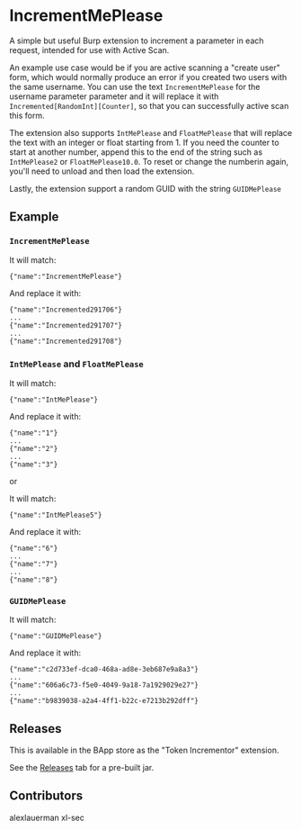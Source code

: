 # IncrementMePlease
A simple but useful Burp extension to increment a parameter in each request, intended for use with Active Scan.

An example use case would be if you are active scanning a "create user" form, which would normally produce an error if you created two users with the same username. You can use the text `IncrementMePlease` for the username parameter parameter and it will replace it with `Incremented[RandomInt][Counter]`, so that you can successfully active scan this form.

The extension also supports `IntMePlease` and `FloatMePlease` that will replace the text with an integer or float starting from 1. If you need the counter to start at another number, append this to the end of the string such as `IntMePlease2` or `FloatMePlease10.0`. To reset or change the numberin again, you'll need to unload and then load the extension.

Lastly, the extension support a random GUID with the string `GUIDMePlease`

## Example

### `IncrementMePlease`
It will match:
```
{"name":"IncrementMePlease"}
```
And replace it with:
```
{"name":"Incremented291706"}
...
{"name":"Incremented291707"}
...
{"name":"Incremented291708"}
```

### `IntMePlease` and `FloatMePlease`
It will match:
```
{"name":"IntMePlease"}
```
And replace it with:
```
{"name":"1"}
...
{"name":"2"}
...
{"name":"3"}
```

or

It will match:
```
{"name":"IntMePlease5"}
```
And replace it with:
```
{"name":"6"}
...
{"name":"7"}
...
{"name":"8"}
```

### `GUIDMePlease`
It will match:
```
{"name":"GUIDMePlease"}
```
And replace it with:
```
{"name":"c2d733ef-dca0-468a-ad8e-3eb687e9a8a3"}
...
{"name":"606a6c73-f5e0-4049-9a18-7a1929029e27"}
...
{"name":"b9839038-a2a4-4ff1-b22c-e7213b292dff"}
```

## Releases
This is available in the BApp store as the "Token Incrementor" extension.

See the [Releases](https://github.com/alexlauerman/IncrementMePlease/releases) tab for a pre-built jar.

## Contributors
alexlauerman
xl-sec
